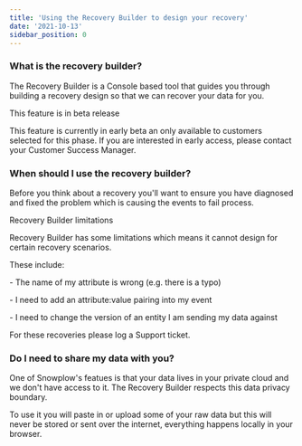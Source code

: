 ```yaml
---
title: 'Using the Recovery Builder to design your recovery'
date: '2021-10-13'
sidebar_position: 0
---
```


### What is the recovery builder?

The Recovery Builder is a Console based tool that guides you through building a recovery design so that we can recover your data for you.

This feature is in beta release

This feature is currently in early beta an only available to customers selected for this phase. If you are interested in early access, please contact your Customer Success Manager.

### When should I use the recovery builder?

Before you think about a recovery you'll want to ensure you have diagnosed and fixed the problem which is causing the events to fail process.

Recovery Builder limitations

Recovery Builder has some limitations which means it cannot design for certain recovery scenarios.

These include:

\- The name of my attribute is wrong (e.g. there is a typo)

\- I need to add an attribute:value pairing into my event

\- I need to change the version of an entity I am sending my data against

For these recoveries please log a Support ticket.

### Do I need to share my data with you?

One of Snowplow's featues is that your data lives in your private cloud and we don't have access to it. The Recovery Builder respects this data privacy boundary.

To use it you will paste in or upload some of your raw data but this will never be stored or sent over the internet, everything happens locally in your browser.
